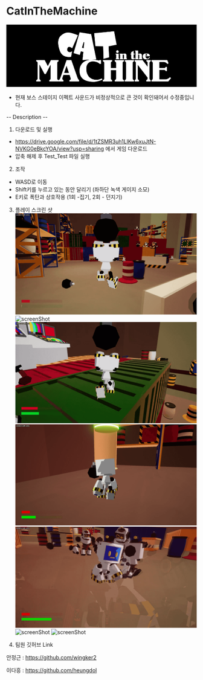 # CatInTheMachine

![gameLogo](./Image/logo_white_blackBack.png)


* 현재 보스 스테이지 이펙트 사운드가 비정상적으로 큰 것이 확인돼어서 수정중입니다.



-- Description -- 



1. 다운로드 및 실행

 - https://drive.google.com/file/d/1tZSMR3uh1LlKw6xuJtN-NVKG0eBkcYOA/view?usp=sharing 에서 게임 다운로드
 - 압축 해제 후 Test_Test 파일 실행


2. 조작

 - WASD로 이동
 - Shift키를 누르고 있는 동안 달리기 (좌하단 녹색 게이지 소모)
 - E키로 폭탄과 상호작용 (1회 -집기, 2회 - 던지기)


3. 플레이 스크린 샷
![screenShot](./Image/play2.gif)
![screenShot](./Image/play1.gif)
![screenShot](./Image/play6.gif)
![screenShot](./Image/play0.gif)
![screenShot](./Image/play4.gif)
![screenShot](./Image/play5.gif)
![screenShot](./Image/play3.gif)



4. 팀원 깃허브 Link


안정근 : https://github.com/wingker2

이다흥 : https://github.com/heungdol
